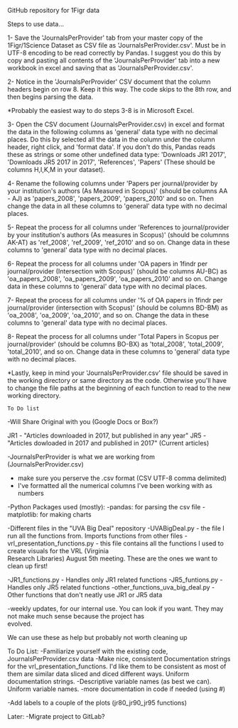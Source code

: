 GitHub repository for 1Figr data


Steps to use data...

1- Save the 'JournalsPerProvider' tab from your master copy of the 1Figr/1Science Dataset as CSV file as 'JournalsPerProvider.csv'.  Must be in 
UTF-8 encoding to be read correctly by Pandas. I suggest you do this by copy and pasting all contents of the 'JournalsPerProvider' tab into a new workbook in excel and saving that as 'JournalsPerProvider.csv'.

2- Notice in the 'JournalsPerProvider' CSV document that the column headers begin on row 8. Keep it this way. The code 
skips to the 8th row, and then begins parsing the data.

*Probably the easiest way to do steps 3-8 is in Microsoft Excel. 

3- Open the CSV document (JournalsPerProvider.csv) in excel and 
format the data in the following columns as 'general' data type with no decimal places. Do this by selected all the data in 
the column under the column header, right click, and 'format data'. If you don't do this, Pandas reads these as strings or 
some other undefined data type:
'Downloads JR1 2017', 'Downloads JR5 2017 in 2017', 'References', 'Papers' (These should be columns H,I,K,M in your dataset).

4- Rename the following columns under 'Papers per journal/provider by your institution's authors (As Measured in Scopus)' 
(should be columns AA - AJ) as 'papers_2008', 'papers_2009', 'papers_2010' and so on. Then change the data in all these 
columns to 'general' data type with no decimal places.

5- Repeat the process for all columns under 'References to journal/provider by your institution's authors (As measures in 
Scopus)' (should be columnns AK-AT) as 'ref_2008', 'ref_2009', 'ref_2010' and so on. Change data in these columns to 
'general' data type with no decimal places.

6- Repeat the process for all columns under 'OA papers in 1findr per journal/provider (Intersection with Scopus)' (should be 
columns AU-BC) as 'oa_papers_2008', 'oa_papers_2009', 'oa_papers_2010' and so on. Change data in these columns to 'general' 
data type with no decimal places.

7- Repeat the process for all columns under '% of OA papers in 1findr per journal/provider (intersection with Scopus)' (should 
be columns BD-BM) as 'oa_2008', 'oa_2009', 'oa_2010', and so on. Change the data in these columns to 'general' data type with 
no decimal places.

8- Repeat the process for all columns under 'Total Papers in Scopus per journal/provider' (should be columns BO-BX) as 
'total_2008', 'total_2009', 'total_2010', and so on. Change data in these columns to 'general' data type with no decimal 
places. 

*Lastly, keep in mind your 'JournalsPerProvider.csv' file should be saved in the working directory or same directory as the 
code. Otherwise you'll have to change the file paths at the beginning of each function to read to the new working directory. 








~~~~~~~~~
To Do list
~~~~~~~~~
-Will Share Original with you (Google Docs or Box?)

JR1 - "Articles downloaded in 2017, but published in any year"
JR5 - "Articles dowloaded in 2017 and published in 2017" (Current articles)

-JournalsPerProvider is what we are working from (JournalsPerProvider.csv)
  - make sure you perserve the .csv format (CSV UTF-8 comma delimited)
  - I've formatted all the numerical columns I've been working with as numbers
  
-Python Packages used (mostly):
  -pandas: for parsing the csv file
  -matplotlib: for making charts
  
-Different files in the "UVA Big Deal" repository
  -UVABigDeal.py - the file I run all the functions from. Imports functions from other files
  -vrl_presentation_functions.py - this file contains all the functions I used to create visuals for the VRL (Virginia         
                                   Research Libraries) August 5th meeting. These are the ones we want to clean up first!
                                   
  -JR1_functions.py - Handles only JR1 related functions
  -JR5_funtions.py - Handles only JR5 related functions
  -other_functions_uva_big_deal.py - Other functions that don't neatly use JR1 or JR5 data
  
  -weekly updates, for our internal use. You can look if you want. They may not make much sense because the project has     
  evolved.
  
  We can use these as help but probably not worth cleaning up


To Do List:
-Familiarize yourself with the existing code, JournalsPerProvider.csv data
-Make nice, consistent Documentation strings for the vrl_presentation_functions. I'd like them to be consistent as most of 
them are similar data sliced and diced different ways. Uniform documentation strings.
-Descriptive variable names (as best we can). Uniform variable names.
-more documentation in code if needed (using #)

-Add labels to a couple of the plots (jr80_jr90_jr95 functions)


Later:
-Migrate project to GitLab?

  
  

